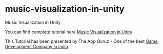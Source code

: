 # music-visualization-in-unity
Music Visualization in Unity

You can find complete tutorial here [Music Visualization in Unity](http://www.theappguruz.com/blog/music-visualization-in-unity)

This Tutorial has been presented by The App Guruz - One of the best [Game Development Company in India](http://www.theappguruz.com/3d-game-development/)
